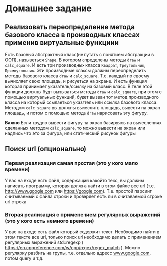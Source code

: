 # Домашнее задание

## Реализовать переопределение метода базового класса в производных классах применив виртуальные функциии
Есть базовый абстрактный класс(не путать с понятием абстракции в ООП), назыветься `Shape`. В котором определены методы `draw` и `calc_square`. И есть три производных класса `Квадрат`, `Треугольник`, `Прямоугольник`. Эти производные классы должны переопределить методы базового класса `draw` и `calc_square`. Т.е. каждый по своему вычисляет свою площадь, и рисуеться на экране.
И есть функция которая принимает указатель/ссылку на базовый класс. В теле этой функции должны будт вызываться методы `draw` и `calc_square`, при этом с помощью виртуальных функций, будет вызван тот метод производного класса на который ссылаеться указатель или ссылка базового класса.
Методом `calc_square` вы должны вычеслить площадь, вывести на экран площадь, и потом с помощью метода `draw` нарисовать эту фигуру.

**Важно** Если трудно вывести фигуру на экран базируясь на вычеслениях сделанных методом `calc_square`, то можно вывести на экран или надпись что это за фигура, или статический рисунок фигуры

## Поиск url (опционально)
### Первая реализация самая простая (это у кого мало времени)
У вас на входе есть файл, содержащий какойто текс, вы должны написать программу, которая должна найти в этом файле все url (т.е. http://www.google.com или https://google.com). Т.е. простой парсинг считываемый с файла строки и проверяет есть ли в считаваемой строке url строка
### Вторая реализация с применением регулярных выражений (это у кого есть немного времени)
У вас на входе есть файл который содержит текст. Необходимо найти в этом тексте все url, только поиск url необходимо делать с применением регулярных выражений std::regexp ( https://en.cppreference.com/w/cpp/regex/regex_match ). Можно регулярку разбить на групы, т.е. отдельно адресс www.google.com, потом query и т.д.

